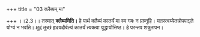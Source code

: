 +++
title = "03 क्लैब्यम् मा"

+++
।।2.3।। तस्मात् **क्लैब्यमिति।** हे पार्थ क्लैब्यं कातर्यं मा स्म गमः न
प्राप्नुहि। यतस्त्वय्येतन्नोपपद्यते योग्यं न भवति। क्षुद्रं तुच्छं
हृदयदौर्बल्यं कातर्यं त्यक्त्वा युद्धायोत्तिष्ठ। हे परन्तप शत्रुतापन।  
